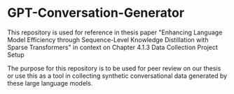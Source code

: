 # GPT-Conversation-Generator
This repository is used for reference in thesis paper "Enhancing Language Model Efficiency through Sequence-Level Knowledge Distillation with Sparse Transformers" in context on Chapter 4.1.3 Data Collection Project Setup

The purpose for this repository is to be used for peer review on our thesis or use this as a tool in collecting synthetic conversational data generated by these large language models.
